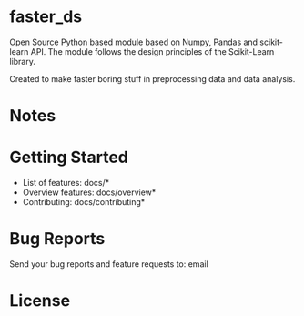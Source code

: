 # faster_ds

Open Source Python based module based on Numpy, Pandas and scikit-learn API.
The module follows the design principles of the Scikit-Learn library.


Created to make faster boring stuff in preprocessing data and data analysis.


# Notes
# Getting Started
 - List of features: docs/*
 - Overview features: docs/overview*
 - Contributing: docs/contributing*


# Bug Reports
Send your bug reports and feature requests to: email

# License



